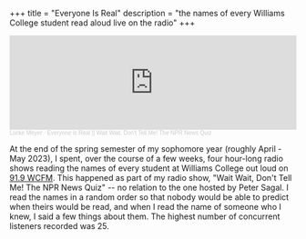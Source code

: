 +++
title = "Everyone Is Real"
description = "the names of every Williams College student read aloud live on the radio"
+++

<iframe width="100%" height="166" scrolling="no" frameborder="no" allow="autoplay" src="https://w.soundcloud.com/player/?url=https%3A//api.soundcloud.com/tracks/1605472605&color=%23ff5500&auto_play=false&hide_related=false&show_comments=true&show_user=true&show_reposts=false&show_teaser=true"></iframe><div style="font-size: 10px; color: #cccccc;line-break: anywhere;word-break: normal;overflow: hidden;white-space: nowrap;text-overflow: ellipsis; font-family: Interstate,Lucida Grande,Lucida Sans Unicode,Lucida Sans,Garuda,Verdana,Tahoma,sans-serif;font-weight: 100;"><a href="https://soundcloud.com/locke-meyer" title="Locke Meyer" target="_blank" style="color: #cccccc; text-decoration: none;">Locke Meyer</a> · <a href="https://soundcloud.com/locke-meyer/everyone-is-real-wait-wait-dont-tell-me-the-npr-news-quiz" title="Everyone is Real || Wait Wait, Don&#x27;t Tell Me! The NPR News Quiz" target="_blank" style="color: #cccccc; text-decoration: none;">Everyone is Real || Wait Wait, Don&#x27;t Tell Me! The NPR News Quiz</a></div>

At the end of the spring semester of my sophomore year (roughly April - May 2023), I spent, over the course of a few weeks, four hour-long radio shows reading the names of every student at Williams College out loud on [91.9 WCFM](https://sites.williams.edu/wcfm/). This happened as part of my radio show, "Wait Wait, Don't Tell Me! The NPR News Quiz" -- no relation to the one hosted by Peter Sagal. I read the names in a random order so that nobody would be able to predict when theirs would be read, and when I read the name of someone who I knew, I said a few things about them. The highest number of concurrent listeners recorded was 25.